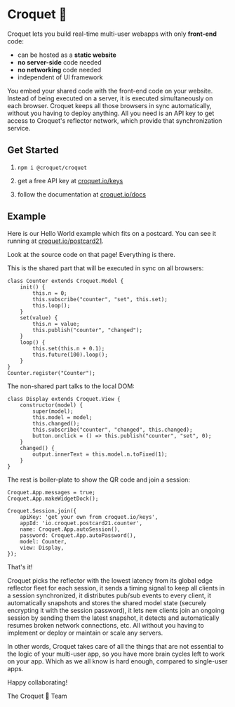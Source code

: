 # Croquet 🦩

Croquet lets you build real-time multi-user webapps with only **front-end** code:

* can be hosted as a **static website**
* **no server-side** code needed
* **no networking** code needed
* independent of UI framework

You embed your shared code with the front-end code on your website. Instead of being executed on a server, it is executed simultaneously on each browser. Croquet keeps all those browsers in sync automatically, without you having to deploy anything. All you need is an API key to get access to Croquet's reflector network, which provide that synchronization service.

## Get Started

1.
       npm i @croquet/croquet

2. get a free API key at [croquet.io/keys](https://croquet.io/keys/)

3. follow the documentation at [croquet.io/docs](https://croquet.io/docs/croquet/)

## Example

Here is our Hello World example which fits on a postcard. You can see it running at [croquet.io/postcard21](https://croquet.io/postcard21/).

Look at the source code on that page! Everything is there.

This is the shared part that will be executed in sync on all browsers:

    class Counter extends Croquet.Model {
        init() {
            this.n = 0;
            this.subscribe("counter", "set", this.set);
            this.loop();
        }
        set(value) {
            this.n = value;
            this.publish("counter", "changed");
        }
        loop() {
            this.set(this.n + 0.1);
            this.future(100).loop();
        }
    }
    Counter.register("Counter");

The non-shared part talks to the local DOM:

    class Display extends Croquet.View {
        constructor(model) {
            super(model);
            this.model = model;
            this.changed();
            this.subscribe("counter", "changed", this.changed);
            button.onclick = () => this.publish("counter", "set", 0);
        }
        changed() {
            output.innerText = this.model.n.toFixed(1);
        }
    }

The rest is boiler-plate to show the QR code and join a session:

    Croquet.App.messages = true;
    Croquet.App.makeWidgetDock();

    Croquet.Session.join({
        apiKey: 'get your own from croquet.io/keys',
        appId: 'io.croquet.postcard21.counter',
        name: Croquet.App.autoSession(),
        password: Croquet.App.autoPassword(),
        model: Counter,
        view: Display,
    });

That's it!

Croquet picks the reflector with the lowest latency from its global edge reflector fleet for each session, it sends a timing signal to keep all clients in a session synchronized, it distributes pub/sub events to every client, it automatically snapshots and stores the shared model state (securely encrypting it with the session password), it lets new clients join an ongoing session by sending them the latest snapshot, it detects and automatically resumes broken network connections, etc. All without you having to implement or deploy or maintain or scale any servers.

In other words, Croquet takes care of all the things that are not essential to the logic of your multi-user app, so you have more brain cycles left to work on your app. Which as we all know is hard enough, compared to single-user apps.

Happy collaborating!

The Croquet 🦩 Team
